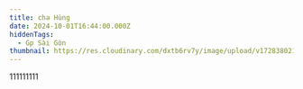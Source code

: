 ```yaml
---
title: cha Hùng
date: 2024-10-01T16:44:00.000Z
hiddenTags:
  - Gp Sài Gòn
thumbnail: https://res.cloudinary.com/dxtb6rv7y/image/upload/v1728380211/13_prcihp.png
---
```

111111111
